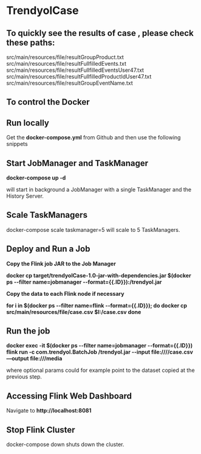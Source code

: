 # TrendyolCase #

## To quickly see the results of case , please check these paths: ##

src/main/resources/file/resultGroupProduct.txt
src/main/resources/file/resultFullfilledEvents.txt
src/main/resources/file/resultFullfilledEventsUser47.txt
src/main/resources/file/resultFullfilledProductIdUser47.txt
src/main/resources/file/resultGroupEventName.txt


## To control the Docker 

## Run locally 

Get the __docker-compose.yml__ from Github and then use the following snippets

## Start JobManager and TaskManager
__docker-compose up -d__ 

will start in background a JobManager with a single TaskManager and the History Server.

## Scale TaskManagers
docker-compose scale taskmanager=5 will scale to 5 TaskManagers.

## Deploy and Run a Job
**Copy the Flink job JAR to the Job Manager**

__docker cp target/trendyolCase-1.0-jar-with-dependencies.jar $(docker ps --filter name=jobmanager --format={{.ID}}):/trendyol.jar__


**Copy the data to each Flink node if necessary**

__for i in $(docker ps --filter name=flink --format={{.ID}}); do
  docker cp src/main/resources/file/case.csv $I:/case.csv
done__

## Run the job
__docker exec -it $(docker ps --filter name=jobmanager --format={{.ID}}) flink run -c com.trendyol.BatchJob /trendyol.jar --input file:////case.csv —output file:///media__

where optional params could for example point to the dataset copied at the previous step.

## Accessing Flink Web Dashboard
Navigate to __http://localhost:8081__

## Stop Flink Cluster
docker-compose down shuts down the cluster.

